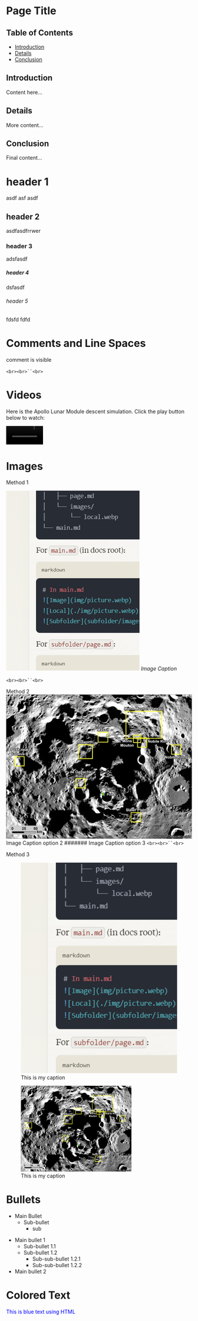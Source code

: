 # Page Title

## Table of Contents

- [Introduction](#introduction)
- [Details](#details)
- [Conclusion](#conclusion)

## Introduction

Content here...

## Details

More content...

## Conclusion

Final content...

# header 1

asdf asf asdf

## header 2

asdfasdfrrwer

### header 3

adsfasdf

##### header 4

dsfasdf

###### header 5

fdsfd  fdfd






# Comments and Line Spaces

<!--  comment is invisible -->

comment is visible

`<br><br>``<br>`



# Videos

Here is the Apollo Lunar Module descent simulation. 
Click the play button below to watch:



<video width="100"  controls>
  <source src="../video/lunarmodule.mkv" type="video/webm">
  Your browser does not support the video tag. Please use a modern browser.
</video>








# Images

Method 1

![Test clip](img/test.png)
*Image Caption*

`<br><br>``<br>`

Method 2
![nasa](./img/artemis-iii-landing-region-candidates.webp)      Image Caption option 2
####### Image Caption option 3
`<br><br>``<br>`

Method 3

<figure>
    <img src="../img/test.png" width="500"  alt="My image">
    <figcaption>This is my caption</figcaption>
</figure>

<figure>
    <a href="https://www.nasa.gov/news-release/nasa-provides-update-on-artemis-iii-moon-landing-regions/">
        <img src="../img/artemis-iii-landing-region-candidates.webp" width="300"  alt="My image">
    </a>
    <figcaption>This is my caption</figcaption>
</figure>

# Bullets

* Main Bullet
    * Sub-bullet
        * sub 




- Main bullet 1
    - Sub-bullet 1.1
    - Sub-bullet 1.2
        - Sub-sub-bullet 1.2.1
        - Sub-sub-bullet 1.2.2
- Main bullet 2




# Colored Text

<div style="color: blue">
    This is blue text using HTML
</div>
